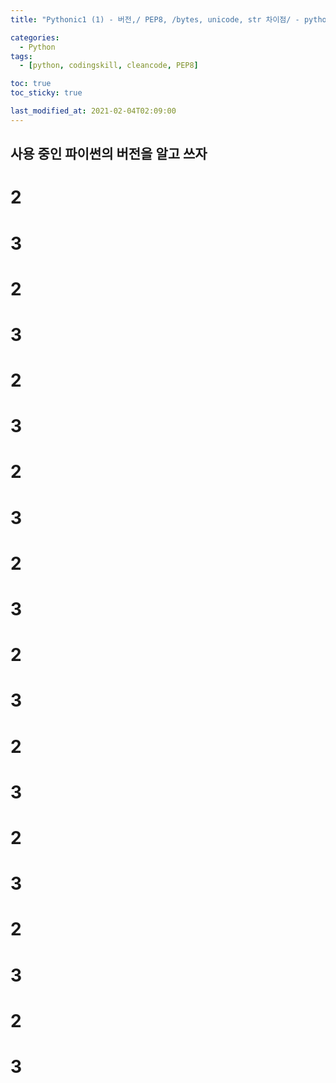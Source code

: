 ```yaml
---
title: "Pythonic1 (1) - 버전,/ PEP8, /bytes, unicode, str 차이점/ - python series 1"

categories:
  - Python
tags:
  - [python, codingskill, cleancode, PEP8]

toc: true
toc_sticky: true

last_modified_at: 2021-02-04T02:09:00
---
```


## 사용 중인 파이썬의 버전을 알고 쓰자

# 2

# 3

# 2

# 3

# 2

# 3

# 2

# 3

# 2

# 3

# 2

# 3

# 2

# 3

# 2

# 3

# 2

# 3

# 2

# 3

